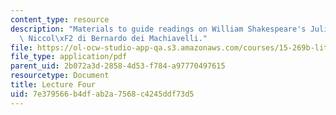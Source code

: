 ```yaml
---
content_type: resource
description: "Materials to guide readings on William Shakespeare's Julius Caesar and\
  \ Niccol\xF2 di Bernardo dei Machiavelli."
file: https://ol-ocw-studio-app-qa.s3.amazonaws.com/courses/15-269b-literature-ethics-and-authority-fall-2002/7e379566b4dfab2a7568c4245ddf73d5_lecture4.pdf
file_type: application/pdf
parent_uid: 2b072a3d-2858-4d53-f784-a97770497615
resourcetype: Document
title: Lecture Four
uid: 7e379566-b4df-ab2a-7568-c4245ddf73d5
---
```

